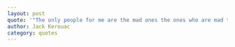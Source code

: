 ```yaml
---
layout: post
quote: '"The only people for me are the mad ones the ones who are mad to live, mad to talk, mad to be saved, desirous of everything at the same time, the ones who never yawn or say a commonplace thing, but burn, burn, burn like fabulous yellow roman candles exploding like spiders across the stars."'
author: Jack Kerouac
category: quotes
---
```


